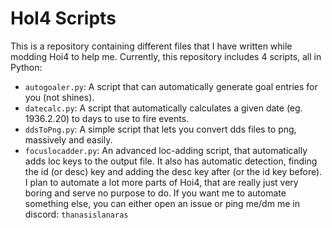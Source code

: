 # HoI4 Scripts

This is a repository containing different files that I have written while modding Hoi4 to help me.
Currently, this repository includes 4 scripts, all in Python:
 - `autogoaler.py`: A script that can automatically generate goal entries for you (not shines).
 - `datecalc.py`: A script that automatically calculates a given date (eg. 1936.2.20) to days to use to fire events.
 - `ddsToPng.py`: A simple script that lets you convert dds files to png, massively and easily.
 - `focuslocadder.py`: An advanced loc-adding script, that automatically adds loc keys to the output file. It also has automatic detection, finding the id (or desc) key and adding the desc key after (or the id key before).
I plan to automate a lot more parts of Hoi4, that are really just very boring and serve no purpose to do.
If you want me to automate something else, you can either open an issue or ping me/dm me in discord: `thanasislanaras`
